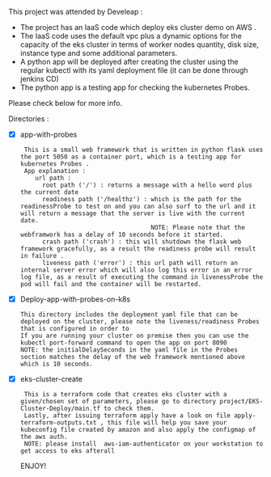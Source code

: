 This project was attended by Develeap :

-   The project has an IaaS code which deploy eks cluster demo on AWS .
-   The IaaS code uses the default vpc plus a dynamic options for the capacity of the eks cluster in terms of worker nodes quantity, disk size, instance type and some additional parameters.
-   A python app will be deployed after creating the cluster using the regular kubectl with its yaml deployment file (it can be done through jenkins CD)
-   The python app is a testing app for checking the kubernetes Probes.

Please check below for more info.
  

Directories :
- [x] app-with-probes
      
       This is a small web framework that is written in python flask uses the port 5050 as a container port, which is a testing app for kubernetes Probes .
       App explanation :
          url path :
            root path ('/') : returns a message with a hello word plus the current date
            readiness path ('/healthz') : which is the path for the readinessProbe to test on and you can also surf to the url and it will return a message that the server is live with the current date.
                                          NOTE: Please note that the webframwork has a delay of 10 seconds before it started.
            crash path ('crash') : this will shutdown the flask web framework gracefully, as a result the readiness probe will result in failure .
            liveness path ('error') : this url path will return an internal server error which will also log this error in an error log file, as a result of executing the command in livenessProbe the pod will fail and the container will be restarted. 
- [x] Deploy-app-with-probes-on-k8s
        
      This directory includes the deployment yaml file that can be deployed on the cluster, please note the liveness/readiness Probes that is configured in order to
      If you are running your cluster on premise then you can use the kubectl port-forward command to open the app on port 8090
      NOTE: the initialDelaySeconds in the yaml file in the Probes section matches the delay of the web framework mentioned above which is 10 seconds.
      
- [x] eks-cluster-create

       This is a terraform code that creates eks cluster with a given/chosen set of parameters, please go to directory project/EKS-Cluster-Deploy/main.tf to check them.
       Lastly, after issuing terraform apply have a look on file apply-terraform-outputs.txt , this file will help you save your kubeconfig file created by amazon and also apply the configmap of the aws auth.
       NOTE: please install  aws-iam-authenticator on your workstation to get access to eks afterall
       
   ENJOY! 